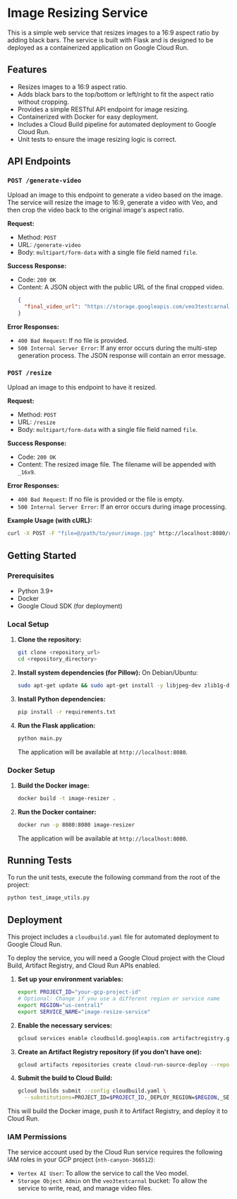 # Image Resizing Service

This is a simple web service that resizes images to a 16:9 aspect ratio by adding black bars. The service is built with Flask and is designed to be deployed as a containerized application on Google Cloud Run.

## Features

- Resizes images to a 16:9 aspect ratio.
- Adds black bars to the top/bottom or left/right to fit the aspect ratio without cropping.
- Provides a simple RESTful API endpoint for image resizing.
- Containerized with Docker for easy deployment.
- Includes a Cloud Build pipeline for automated deployment to Google Cloud Run.
- Unit tests to ensure the image resizing logic is correct.

## API Endpoints

### `POST /generate-video`

Upload an image to this endpoint to generate a video based on the image. The service will resize the image to 16:9, generate a video with Veo, and then crop the video back to the original image's aspect ratio.

**Request:**

- Method: `POST`
- URL: `/generate-video`
- Body: `multipart/form-data` with a single file field named `file`.

**Success Response:**

- Code: `200 OK`
- Content: A JSON object with the public URL of the final cropped video.
  ```json
  {
    "final_video_url": "https://storage.googleapis.com/veo3testcarnal/final_videos/my_image_cropped_...mp4"
  }
  ```

**Error Responses:**

- `400 Bad Request`: If no file is provided.
- `500 Internal Server Error`: If any error occurs during the multi-step generation process. The JSON response will contain an error message.

### `POST /resize`

Upload an image to this endpoint to have it resized.

**Request:**

- Method: `POST`
- URL: `/resize`
- Body: `multipart/form-data` with a single file field named `file`.

**Success Response:**

- Code: `200 OK`
- Content: The resized image file. The filename will be appended with `_16x9`.

**Error Responses:**

- `400 Bad Request`: If no file is provided or the file is empty.
- `500 Internal Server Error`: If an error occurs during image processing.

**Example Usage (with cURL):**

```bash
curl -X POST -F "file=@/path/to/your/image.jpg" http://localhost:8080/resize -o resized_image.jpg
```

## Getting Started

### Prerequisites

- Python 3.9+
- Docker
- Google Cloud SDK (for deployment)

### Local Setup

1. **Clone the repository:**
   ```bash
   git clone <repository_url>
   cd <repository_directory>
   ```

2. **Install system dependencies (for Pillow):**
   On Debian/Ubuntu:
   ```bash
   sudo apt-get update && sudo apt-get install -y libjpeg-dev zlib1g-dev
   ```

3. **Install Python dependencies:**
   ```bash
   pip install -r requirements.txt
   ```

4. **Run the Flask application:**
   ```bash
   python main.py
   ```
   The application will be available at `http://localhost:8080`.

### Docker Setup

1. **Build the Docker image:**
   ```bash
   docker build -t image-resizer .
   ```

2. **Run the Docker container:**
   ```bash
   docker run -p 8080:8080 image-resizer
   ```
   The application will be available at `http://localhost:8080`.

## Running Tests

To run the unit tests, execute the following command from the root of the project:

```bash
python test_image_utils.py
```

## Deployment

This project includes a `cloudbuild.yaml` file for automated deployment to Google Cloud Run.

To deploy the service, you will need a Google Cloud project with the Cloud Build, Artifact Registry, and Cloud Run APIs enabled.

1. **Set up your environment variables:**
   ```bash
   export PROJECT_ID="your-gcp-project-id"
   # Optional: Change if you use a different region or service name
   export REGION="us-central1"
   export SERVICE_NAME="image-resize-service"
   ```

2. **Enable the necessary services:**
   ```bash
   gcloud services enable cloudbuild.googleapis.com artifactregistry.googleapis.com run.googleapis.com
   ```

3. **Create an Artifact Registry repository (if you don't have one):**
   ```bash
   gcloud artifacts repositories create cloud-run-source-deploy --repository-format=docker --location=$REGION
   ```

4. **Submit the build to Cloud Build:**
   ```bash
   gcloud builds submit --config cloudbuild.yaml \
     --substitutions=PROJECT_ID=$PROJECT_ID,_DEPLOY_REGION=$REGION,_SERVICE_NAME=$SERVICE_NAME
   ```

This will build the Docker image, push it to Artifact Registry, and deploy it to Cloud Run.

### IAM Permissions

The service account used by the Cloud Run service requires the following IAM roles in your GCP project (`nth-canyon-366512`):

-   `Vertex AI User`: To allow the service to call the Veo model.
-   `Storage Object Admin` on the `veo3testcarnal` bucket: To allow the service to write, read, and manage video files.
